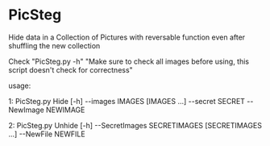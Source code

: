 # PicSteg
Hide data in a Collection of Pictures with reversable function even after shuffling the new collection

Check "PicSteg.py -h"
"Make sure to check all images before using, this script doesn't check for correctness"

usage:

1: PicSteg.py Hide [-h] --images IMAGES [IMAGES ...] --secret SECRET --NewImage NEWIMAGE

2: PicSteg.py Unhide [-h] --SecretImages SECRETIMAGES [SECRETIMAGES ...] --NewFile NEWFILE
